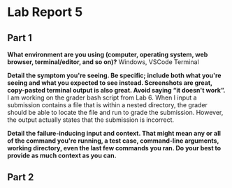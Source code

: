 # Lab Report 5

## Part 1

**What environment are you using (computer, operating system, web browser, terminal/editor, and so on)?**
Windows, VSCode Terminal

**Detail the symptom you're seeing. Be specific; include both what you're seeing and what you expected to see instead. Screenshots are great, copy-pasted terminal output is also great. Avoid saying “it doesn't work”.**
I am working on the grader bash script from Lab 6. When I input a submission contains a file that is within a nested directory, the grader should be able to locate the file and run to grade the submission. However, the output actually states that the submission is incorrect.


**Detail the failure-inducing input and context. That might mean any or all of the command you're running, a test case, command-line arguments, working directory, even the last few commands you ran. Do your best to provide as much context as you can.**


## Part 2

